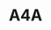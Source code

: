 ---
layout: prologo
menu: false
title: A4A
title-tei: 
letter: A
number: 4
description: Prólogo A
permalink: /A4A/
prev: A3B
next: A4B
---